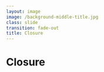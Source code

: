 ```yaml
---
layout: image
image: /background-middle-title.jpg
class: slide
transition: fade-out
title: Closure
---
```


<div class="flex h-full flex-items-center">
  <h1 class="text-left m-b-0 font-bold">
    Closure
  </h1>
</div>
